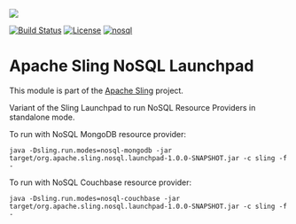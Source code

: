 [<img src="https://sling.apache.org/res/logos/sling.png"/>](https://sling.apache.org)

 [![Build Status](https://builds.apache.org/buildStatus/icon?job=Sling/sling-org-apache-sling-nosql-launchpad/master)](https://builds.apache.org/job/Sling/job/sling-org-apache-sling-nosql-launchpad/job/master) [![License](https://img.shields.io/badge/License-Apache%202.0-blue.svg)](https://www.apache.org/licenses/LICENSE-2.0) [![nosql](https://sling.apache.org/badges/group-nosql.svg)](https://github.com/apache/sling-aggregator/blob/master/docs/groups/nosql.md)

# Apache Sling NoSQL Launchpad

This module is part of the [Apache Sling](https://sling.apache.org) project.

Variant of the Sling Launchpad to run NoSQL Resource Providers in standalone mode.

To run with NoSQL MongoDB resource provider:

```
java -Dsling.run.modes=nosql-mongodb -jar target/org.apache.sling.nosql.launchpad-1.0.0-SNAPSHOT.jar -c sling -f -
```

To run with NoSQL Couchbase resource provider:

```
java -Dsling.run.modes=nosql-couchbase -jar target/org.apache.sling.nosql.launchpad-1.0.0-SNAPSHOT.jar -c sling -f -
```

